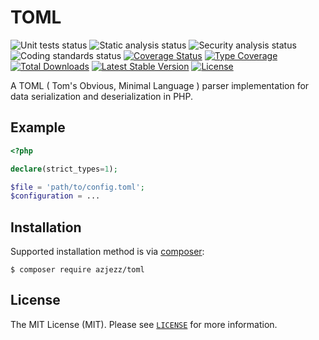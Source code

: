 # TOML

![Unit tests status](https://github.com/azjezz/toml/workflows/unit%20tests/badge.svg?branch=develop)
![Static analysis status](https://github.com/azjezz/toml/workflows/static%20analysis/badge.svg?branch=develop)
![Security analysis status](https://github.com/azjezz/toml/workflows/security%20analysis/badge.svg?branch=develop)
![Coding standards status](https://github.com/azjezz/toml/workflows/coding%20standards/badge.svg?branch=develop)
[![Coverage Status](https://coveralls.io/repos/github/azjezz/toml/badge.svg?branch=develop)](https://coveralls.io/github/azjezz/toml?branch=develop)
[![Type Coverage](https://shepherd.dev/github/azjezz/toml/coverage.svg)](https://shepherd.dev/github/azjezz/toml)
[![Total Downloads](https://poser.pugx.org/azjezz/toml/d/total.svg)](https://packagist.org/packages/azjezz/toml)
[![Latest Stable Version](https://poser.pugx.org/azjezz/toml/v/stable.svg)](https://packagist.org/packages/azjezz/toml)
[![License](https://poser.pugx.org/azjezz/toml/license.svg)](https://packagist.org/packages/azjezz/toml)

A TOML ( Tom's Obvious, Minimal Language ) parser implementation for data serialization and deserialization in PHP.

## Example

```php
<?php

declare(strict_types=1);

$file = 'path/to/config.toml';
$configuration = ...
```

## Installation

Supported installation method is via [composer](https://getcomposer.org):

```console
$ composer require azjezz/toml
```

## License

The MIT License (MIT). Please see [`LICENSE`](./LICENSE) for more information.
